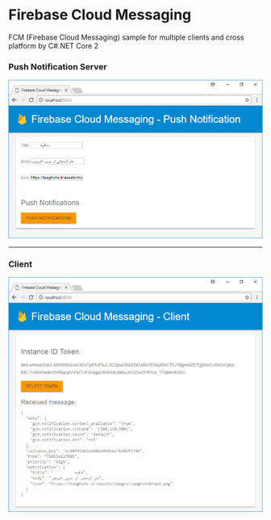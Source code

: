 # Firebase Cloud Messaging
FCM (Firebase Cloud Messaging) sample for multiple clients and cross platform by C#.NET Core 2

### Push Notification Server
![push_notification](https://github.com/Behzadkhosravifar/FirebaseCloudMessaging/raw/master/img/push_notification.png)

---------------------------

### Client
![client](https://github.com/Behzadkhosravifar/FirebaseCloudMessaging/raw/master/img/client.png)
